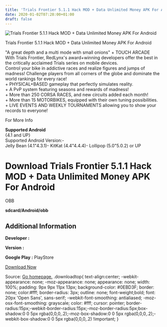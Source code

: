 ```yaml
---
title: 'Trials Frontier 5.1.1 Hack MOD + Data Unlimited Money APK For Android'
date: 2020-01-02T07:28:00+01:00
draft: false
---
```


![Trials Frontier 5.1.1 Hack MOD + Data Unlimited Money APK For Android](https://i0.wp.com/apkhome.net/wp-content/uploads/2017/05/Trials-Frontier-5.1.1.png "Trials Frontier 5.1.1 Hack MOD + Data Unlimited Money APK For Android")

  

Trials Frontier 5.1.1 Hack MOD + Data Unlimited Money APK For Android

"A great depth and a multi mode with small onions" + TOUCH ARCADE  
With Trials Frontier, RedLynx's award+winning developers offer the best in the critically acclaimed Trials series on mobile devices.  
Control your bike in addictive races and realize figures and jumps of madness! Challenge players from all corners of the globe and dominate the world rankings for every race!  
\+ PHYSICAL+BASED gameplay that perfectly simulates reality.  
\+ A PvP system featuring seasons and rewards of madness!  
\+ More than 250 CORSA RACES, and new circuits added each month!  
\+ More than 15 MOTORBIKES, equipped with their own tuning possibilities.  
\+ LIVE EVENTS AND WEEKLY TOURNAMENTS allowing you to show your records to everyone!

For More Info

**Supported Android**  
{4.1 and UP}  
Supported Android Version:-  
Jelly Bean (4.1"4.3.1)- KitKat (4.4"4.4.4)- Lollipop (5.0"5.0.2) or UP

Download Trials Frontier 5.1.1 Hack MOD + Data Unlimited Money APK For Android
==============================================================================

OBB

**sdcard/Android/obb**

Additional Information
----------------------

**Developer :**

**Version :**

**Google Play :** PlayStore

  

[Download Now](https://store4app.co/post/trials-frontier-5-1-1-hack-mod-data-unlimited-money-apk-for-android_1573672274)

  
Source: [Go homepage.](https://store4app.co/post/trials-frontier-5-1-1-hack-mod-data-unlimited-money-apk-for-android_1573672274) .downloadtop{ text-align:center; -webkit-appearance: none; -moz-appearance: none; appearance: none; width: 100%; padding: 9px 9px 11px 13px; background-color: #0EBD3F; border: none; color:#fff; border-radius: 3px; outline: none; font-weight;bold; font: 20px 'Open Sans', sans-serif; -webkit-font-smoothing: antialiased; -moz-osx-font-smoothing: grayscale; color: #fff; cursor: pointer; border-radius:15px;-webkit-border-radius:15px;-moz-border-radius:5px;box-shadow:0 0 5px rgba(0,0,0,.2);-moz-box-shadow:0 0 5px rgba(0,0,0,.2);-webkit-box-shadow:0 0 5px rgba(0,0,0,.2) !important; }